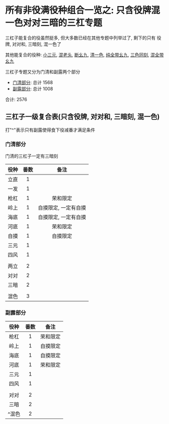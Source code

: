 # 所有非役满役种组合一览之: 只含役牌混一色对对三暗的三杠专题

三杠子能复合的役虽然挺多, 但大多数已经在其他专题中列举过了, 剩下的只有 役牌, 对对和, 三暗刻, 混一色了

其他能复合的役种: [小三元](../小三元专题), [混老头](../无小三元的一般形混老头专题), [断幺九](../一般形断幺专题), 
[清一色](../无断幺平和的一般形清一色专题), [纯全带幺九](../无平和清一色的纯全带幺九专题), [三色同刻](../无混老断幺纯全的三色同刻专题), 
[混全带幺九](../只含混全和混色的二杯口专题)

三杠子专题又分为门清和副露两个部分

- [门清部分](门清.md): 总计 1568
- [副露部分](副露.md): 总计 1008

合计: 2576

## 三杠子一级复合表(只含役牌, 对对和, 三暗刻, 混一色)

打"^"表示只有副露使得食下役减番才满足条件

### 门清部分

门清的三杠子一定有三暗刻

| 役种 | 番数 |     备注      |
|:--:|:--:|:-----------:|
| 立直 | 1  |
| 一发 | 1  |
| 枪杠 | 1  |    荣和限定     |
| 岭上 | 1  | 自摸限定, 一定有自摸 |
| 海底 | 1  | 自摸限定, 一定有自摸 |
| 河底 | 1  |    荣和限定     |
| 自摸 | 1  |    自摸限定     |
| 三元 | 1  |
| 四风 | 1  |
|    |    |
| 两立 | 2  |
| 对对 | 2  |
| 三暗 | 2  |
|    |    |
| 混色 | 3  |

### 副露部分

| 役种  | 番数 |  备注  |
|:---:|:--:|:----:|
| 枪杠  | 1  | 荣和限定 |
| 岭上  | 1  | 自摸限定 |
| 海底  | 1  | 自摸限定 |
| 河底  | 1  | 荣和限定 |
| 三元  | 1  |
| 四风  | 1  |
|     |    |
| 对对  | 2  |
| 三暗  | 2  |
| ^混色 | 2  |
